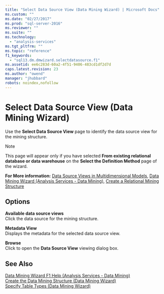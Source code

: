 ```yaml
---
title: "Select Data Source View (Data Mining Wizard) | Microsoft Docs"
ms.custom: ""
ms.date: "02/27/2017"
ms.prod: "sql-server-2016"
ms.reviewer: ""
ms.suite: ""
ms.technology: 
  - "analysis-services"
ms.tgt_pltfrm: ""
ms.topic: "reference"
f1_keywords: 
  - "sql13.dm.dmwizard.selectdatasource.f1"
ms.assetid: ee6c283d-60a2-4f51-9406-483cd1df2d7d
caps.latest.revision: 23
ms.author: "owend"
manager: "jhubbard"
robots: noindex,nofollow
---
```

# Select Data Source View (Data Mining Wizard)
  Use the **Select Data Source View** page to identify the data source view for the mining structure.  
  
> [!NOTE]  
>  This page will appear only if you have selected **From existing relational database or data warehouse** on the **Select the Definition Method** page of the wizard.  
  
 **For More information:** [Data Source Views in Multidimensional Models](../analysis-services/multidimensional-models/data-source-views-in-multidimensional-models.md), [Data Mining Wizard &#40;Analysis Services - Data Mining&#41;](../analysis-services/data-mining/data-mining-wizard-analysis-services-data-mining.md), [Create a Relational Mining Structure](../analysis-services/data-mining/create-a-relational-mining-structure.md)  
  
## Options  
 **Available data source views**  
 Click the data source for the mining structure.  
  
 **Metadata View**  
 Displays the metadata for the selected data source view.  
  
 **Browse**  
 Click to open the **Data Source View** viewing dialog box.  
  
## See Also  
 [Data Mining Wizard F1 Help &#40;Analysis Services - Data Mining&#41;](../a9retired/data-mining-wizard-f1-help-analysis-services-data-mining.md)   
 [Create the Data Mining Structure &#40;Data Mining Wizard&#41;](../a9retired/create-the-data-mining-structure-data-mining-wizard.md)   
 [Specify Table Types &#40;Data Mining Wizard&#41;](../a9retired/specify-table-types-data-mining-wizard.md)  
  
  